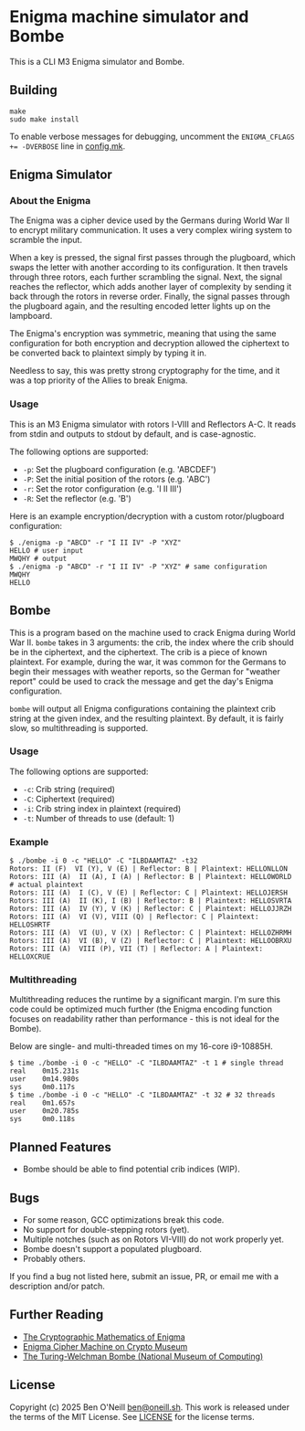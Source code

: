 # Enigma machine simulator and Bombe

This is a CLI M3 Enigma simulator and Bombe.

## Building

```shell
make
sudo make install
```

To enable verbose messages for debugging, uncomment the `ENIGMA_CFLAGS += -DVERBOSE` line in [config.mk](config.mk).

## Enigma Simulator

### About the Enigma

The Enigma was a cipher device used by the Germans during World War II to encrypt military communication.
It uses a very complex wiring system to scramble the input.

When a key is pressed, the signal first passes through the plugboard, which swaps the letter with another according
to its configuration. It then travels through three rotors, each further scrambling the signal. Next, the signal
reaches the reflector, which adds another layer of complexity by sending it back through the rotors in reverse order.
Finally, the signal passes through the plugboard again, and the resulting encoded letter lights up on the lampboard.

The Enigma's encryption was symmetric, meaning that using the same configuration for both encryption and decryption
allowed the ciphertext to be converted back to plaintext simply by typing it in.

Needless to say, this was pretty strong cryptography for the time, and it was a top priority of the Allies to break
Enigma.

### Usage

This is an M3 Enigma simulator with rotors I-VIII and Reflectors A-C. It reads from stdin and
outputs to stdout by default, and is case-agnostic.

The following options are supported:

* `-p`: Set the plugboard configuration (e.g. 'ABCDEF')
* `-P`: Set the initial position of the rotors (e.g. 'ABC')
* `-r`: Set the rotor configuration (e.g. 'I II III')
* `-R`: Set the reflector (e.g. 'B')

Here is an example encryption/decryption with a custom rotor/plugboard configuration:

```shell
$ ./enigma -p "ABCD" -r "I II IV" -P "XYZ"
HELLO # user input
MWQHY # output
$ ./enigma -p "ABCD" -r "I II IV" -P "XYZ" # same configuration
MWQHY
HELLO
```

## Bombe

This is a program based on the machine used to crack Enigma during World War II.
`bombe` takes in 3 arguments: the crib, the index where the crib should be in
the ciphertext, and the ciphertext. The crib is a piece of known plaintext. For example,
during the war, it was common for the Germans to begin their messages with weather reports,
so the German for "weather report" could be used to crack the message and get the
day's Enigma configuration.

`bombe` will output all Enigma configurations containing the plaintext crib
string at the given index, and the resulting plaintext. By default, it is fairly slow,
so multithreading is supported.

### Usage

The following options are supported:

* `-c`: Crib string (required)
* `-C`: Ciphertext (required)
* `-i`: Crib string index in plaintext (required)
* `-t`: Number of threads to use (default: 1)

### Example

```shell
$ ./bombe -i 0 -c "HELLO" -C "ILBDAAMTAZ" -t32
Rotors: II (F)  VI (Y), V (E) | Reflector: B | Plaintext: HELLONLLON
Rotors: III (A)  II (A), I (A) | Reflector: B | Plaintext: HELLOWORLD # actual plaintext
Rotors: III (A)  I (C), V (E) | Reflector: C | Plaintext: HELLOJERSH
Rotors: III (A)  II (K), I (B) | Reflector: B | Plaintext: HELLOSVRTA
Rotors: III (A)  IV (Y), V (K) | Reflector: C | Plaintext: HELLOJJRZH
Rotors: III (A)  VI (V), VIII (Q) | Reflector: C | Plaintext: HELLOSHRTF
Rotors: III (A)  VI (U), V (X) | Reflector: C | Plaintext: HELLOZHRMH
Rotors: III (A)  VI (B), V (Z) | Reflector: C | Plaintext: HELLOOBRXU
Rotors: III (A)  VIII (P), VII (T) | Reflector: A | Plaintext: HELLOXCRUE
```

### Multithreading

Multithreading reduces the runtime by a significant margin. I'm sure this
code could be optimized much further (the Enigma encoding function focuses
on readability rather than performance - this is not ideal for the Bombe).

Below are single- and multi-threaded times on my 16-core i9-10885H.

```shell
$ time ./bombe -i 0 -c "HELLO" -C "ILBDAAMTAZ" -t 1 # single thread
real    0m15.231s
user    0m14.980s
sys     0m0.117s
$ time ./bombe -i 0 -c "HELLO" -C "ILBDAAMTAZ" -t 32 # 32 threads
real    0m1.657s
user    0m20.785s
sys     0m0.118s
```

## Planned Features

* Bombe should be able to find potential crib indices (WIP).

## Bugs

* For some reason, GCC optimizations break this code.
* No support for double-stepping rotors (yet).
* Multiple notches (such as on Rotors VI-VIII) do not work properly yet.
* Bombe doesn't support a populated plugboard.
* Probably others.

If you find a bug not listed here, submit an issue, PR, or email me with a
description and/or patch.

## Further Reading

* [The Cryptographic Mathematics of Enigma](https://www.nsa.gov/portals/75/documents/about/cryptologic-heritage/historical-figures-publications/publications/wwii/CryptoMathEnigma_Miller.pdf)
* [Enigma Cipher Machine on Crypto Museum](https://www.cryptomuseum.com/crypto/enigma/index.htm)
* [The Turing-Welchman Bombe (National Museum of Computing)](https://www.tnmoc.org/bombe)

## License

Copyright (c) 2025 Ben O'Neill <ben@oneill.sh>. This work is released under the
terms of the MIT License. See [LICENSE](LICENSE) for the license terms.
